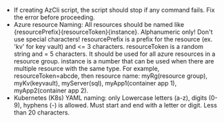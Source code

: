 - If creating AzCli script, the script should stop if any command fails. Fix the error before proceeding.
- Azure resource Naming: All resources should be named like {resourcePrefix}{resourceToken}{instance}. Alphanumeric only! Don't use special characters! resourcePrefix is a prefix for the resource (ex. 'kv' for key vault) and <= 3 characters.  resourceToken is a random string and = 5 characters. It should be used for all azure resources in a resource group. instance is a number that can be used when there are multiple resource with the same type. For example, resourceToken=abcde, then resource name: myRg(resource group), myKv(keyvault), myServer(sql), myApp1(container app 1), myApp2(container app 2). 
- Kubernetes (K8s) YAML naming: only Lowercase letters (a-z), digits (0-9), hyphens (-) is allowed. Must start and end with a letter or digit. Less than 20 characters.


